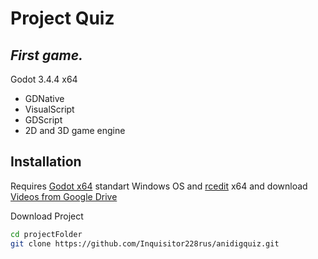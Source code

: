# Project Quiz
## _First game._


Godot 3.4.4 x64

- GDNative
- VisualScript
- GDScript
- 2D and 3D game engine

## Installation

Requires [Godot x64](https://downloads.tuxfamily.org/godotengine/3.4.4/Godot_v3.4.4-stable_win64.exe.zip) standart Windows OS
and [rcedit](https://github.com/electron/rcedit/releases/download/v1.1.1/rcedit-x64.exe) x64 and download [Videos from Google Drive](https://drive.google.com/drive/folders/1sYxTtloHZXagrJ1uQR_aimp3VNlZG60-?usp=sharing)

Download Project

```sh
cd projectFolder
git clone https://github.com/Inquisitor228rus/anidigquiz.git
```
